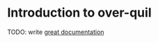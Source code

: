 # Introduction to over-quil

TODO: write [great documentation](http://jacobian.org/writing/what-to-write/)
